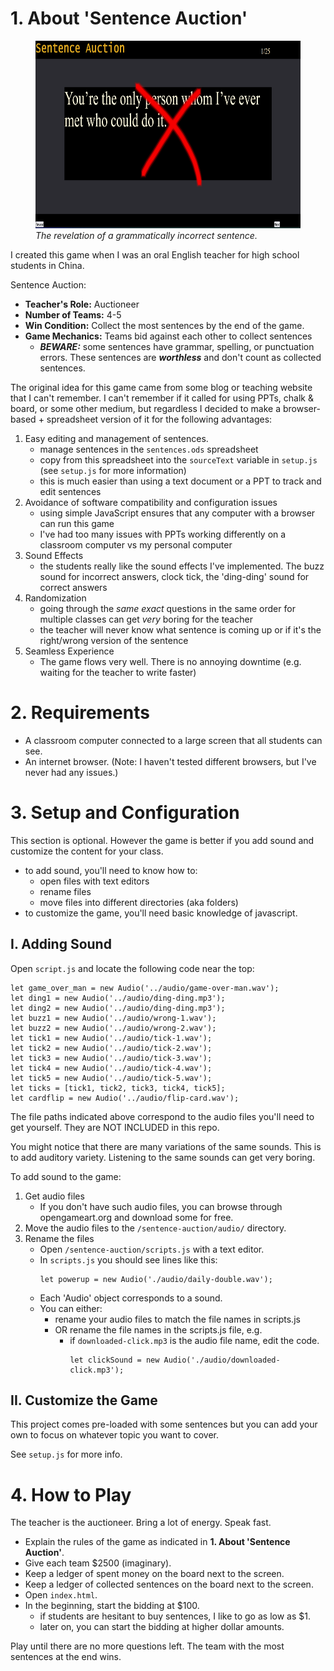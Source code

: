 # 1. About **'Sentence Auction'**

<figure>
  <img src="../readme-img/sentence-auction-wrong-answer.png" width="700px" height="300px">
  <figcaption><i>The revelation of a grammatically incorrect sentence.</i></figcaption>
</figure>

I created this game when I was an oral English teacher for high school students in China. 

Sentence Auction:
  * **Teacher's Role:** Auctioneer
  * **Number of Teams:** 4-5
  * **Win Condition:** Collect the most sentences by the end of the game.
  * **Game Mechanics:** Teams bid against each other to collect sentences
    - ***BEWARE:*** some sentences have grammar, spelling, or punctuation errors. These sentences are ***worthless*** and don't count as collected sentences.

The original idea for this game came from some blog or teaching website that I can't remember. I can't remember if it called for using PPTs, chalk & board, or some other medium, but regardless I decided to make a browser-based + spreadsheet version of it for the following advantages:
  1. Easy editing and management of sentences.
      - manage sentences in the `sentences.ods` spreadsheet
      - copy from this spreadsheet into the `sourceText` variable in `setup.js` (see `setup.js` for more information)
      - this is much easier than using a text document or a PPT to track and edit sentences
  1. Avoidance of software compatibility and configuration issues
      - using simple JavaScript ensures that any computer with a browser can run this game
      - I've had too many issues with PPTs working differently on a classroom computer vs my personal computer
  1. Sound Effects
      - the students really like the sound effects I've implemented. The buzz sound for incorrect answers, clock tick, the 'ding-ding' sound for correct answers
  1. Randomization
      - going through the *same exact* questions in the same order for multiple classes can get *very* boring for the teacher
      - the teacher will never know what sentence is coming up or if it's the right/wrong version of the sentence
  1. Seamless Experience
      - The game flows very well. There is no annoying downtime (e.g. waiting for the teacher to write faster)

# 2. Requirements

  * A classroom computer connected to a large screen that all students can see.
  * An internet browser. (Note: I haven't tested different browsers, but I've never had any issues.)

# 3. Setup and Configuration

This section is optional. However the game is better if you add sound and customize the content for your class.
  * to add sound, you'll need to know how to:
    - open files with text editors 
    - rename files
    - move files into different directories (aka folders)
  * to customize the game, you'll need basic knowledge of javascript.

## I. Adding Sound

Open `script.js` and locate the following code near the top:
```
let game_over_man = new Audio('../audio/game-over-man.wav');
let ding1 = new Audio('../audio/ding-ding.mp3');
let ding2 = new Audio('../audio/ding-ding.mp3');
let buzz1 = new Audio('../audio/wrong-1.wav');
let buzz2 = new Audio('../audio/wrong-2.wav');
let tick1 = new Audio('../audio/tick-1.wav');
let tick2 = new Audio('../audio/tick-2.wav');
let tick3 = new Audio('../audio/tick-3.wav');
let tick4 = new Audio('../audio/tick-4.wav');
let tick5 = new Audio('../audio/tick-5.wav');
let ticks = [tick1, tick2, tick3, tick4, tick5];
let cardflip = new Audio('../audio/flip-card.wav');
```

The file paths indicated above correspond to the audio files you'll need to get yourself. They are NOT INCLUDED in this repo. 

You might notice that there are many variations of the same sounds. This is to add auditory variety. Listening to the same sounds can get very boring.

To add sound to the game:
1. Get audio files
    - If you don't have such audio files, you can browse through opengameart.org and download some for free. 
1. Move the audio files to the `/sentence-auction/audio/` directory.
1. Rename the files
    - Open `/sentence-auction/scripts.js` with a text editor.
    - In `scripts.js` you should see lines like this:
        ```
        let powerup = new Audio('./audio/daily-double.wav');
        ```
    - Each 'Audio' object corresponds to a sound.
    - You can either:
      * rename your audio files to match the file names in scripts.js 
      * OR rename the file names in the scripts.js file, e.g. 
        - if `downloaded-click.mp3` is the audio file name, edit the code.
           ```
           let clickSound = new Audio('./audio/downloaded-click.mp3');
           ```

## II. Customize the Game

This project comes pre-loaded with some sentences but you can add your own to focus on whatever topic you want to cover.

See `setup.js` for more info.

# 4. How to Play

The teacher is the auctioneer. Bring a lot of energy. Speak fast.

* Explain the rules of the game as indicated in **1. About 'Sentence Auction'**.
* Give each team $2500 (imaginary). 
* Keep a ledger of spent money on the board next to the screen.
* Keep a ledger of collected sentences on the board next to the screen.
* Open `index.html`.
* In the beginning, start the bidding at $100.
  - if students are hesitant to buy sentences, I like to go as low as $1.
  - later on, you can start the bidding at higher dollar amounts.

Play until there are no more questions left. The team with the most sentences at the end wins.